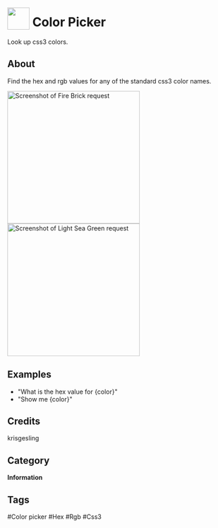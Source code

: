# <img src="https://raw.githack.com/FortAwesome/Font-Awesome/master/svgs/solid/palette.svg" card_color="#22A7F0" width="50" height="50" style="vertical-align:bottom"/> Color Picker
Look up css3 colors.

## About
Find the hex and rgb values for any of the standard css3 color names.

<p float="left">
  <img src="screenshots/screenshot-color-fire-brick.png" width="300" alt="Screenshot of Fire Brick request" />
  <img src="screenshots/screenshot-color-light-sea-green.png" width="300" alt="Screenshot of Light Sea Green request" />
</p>

## Examples
* "What is the hex value for {color}"
* "Show me {color}"

## Credits
krisgesling

## Category
**Information**

## Tags
#Color picker
#Hex
#Rgb
#Css3


